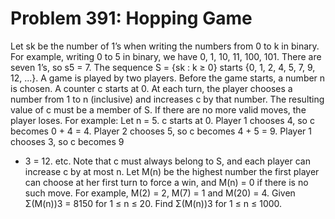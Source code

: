 # Problem 391: Hopping Game
Let sk be the number of 1’s when writing the numbers from 0 to k in
binary. For example, writing 0 to 5 in binary, we have 0, 1, 10, 11,
100, 101. There are seven 1’s, so s5 = 7. The sequence S = {sk : k ≥ 0}
starts {0, 1, 2, 4, 5, 7, 9, 12, ...}. A game is played by two players.
Before the game starts, a number n is chosen. A counter c starts at 0.
At each turn, the player chooses a number from 1 to n (inclusive) and
increases c by that number. The resulting value of c must be a member of
S. If there are no more valid moves, the player loses. For example: Let
n = 5. c starts at 0. Player 1 chooses 4, so c becomes 0 + 4 = 4. Player
2 chooses 5, so c becomes 4 + 5 = 9. Player 1 chooses 3, so c becomes 9
+ 3 = 12. etc. Note that c must always belong to S, and each player can
increase c by at most n. Let M(n) be the highest number the first player
can choose at her first turn to force a win, and M(n) = 0 if there is no
such move. For example, M(2) = 2, M(7) = 1 and M(20) = 4. Given Σ(M(n))3
= 8150 for 1 ≤ n ≤ 20. Find Σ(M(n))3 for 1 ≤ n ≤ 1000.
